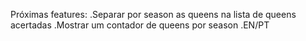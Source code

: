 Próximas features:
.Separar por season as queens na lista de queens acertadas
.Mostrar um contador de queens por season
.EN/PT